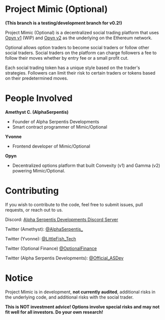# Project Mimic (Optional)

**(This branch is a testing/development branch for v0.2!)**

Project Mimic (Optional) is a decentralized social trading platform that uses [Opyn v1](https://v1.opyn.co) (WIP) and [Opyn v2](https://opyn.co) as the underlying on the Ethereum network. 

Optional allows option traders to become social traders or follow other social traders. Social traders on the platform can charge followers a fee to follow their moves whether by entry fee or a small profit cut.

Each social trading token has a unique style based on the trader's strategies. Followers can limit their risk to certain traders or tokens based on their predetermined moves.

# People Involved

**Amethyst C. (AlphaSerpentis)**
- Founder of Alpha Serpentis Developments
- Smart contract programmer of Mimic/Optional

**Yvonne**
- Frontend developer of Mimic/Optional

**Opyn**
- Decentralized options platform that built Convexity (v1) and Gamma (v2) powering Mimic/Optional.

# Contributing

If you wish to contribute to the code, feel free to submit issues, pull requests, or reach out to us.

Discord: [Alpha Serpentis Developments Discord Server](https://discord.gg/M8Hs5Dg)

Twitter (Amethyst): [@AlphaSerpentis_](https://twitter.com/AlphaSerpentis_)

Twitter (Yvonne): [@LittleFish_Tech](https://twitter.com/LittleFish_Tech)

Twitter (Optional Finance) [@OptionalFinance](https://twitter.com/OptionalFinance)

Twitter (Alpha Serpentis Developments): [@Official_ASDev](https://twitter.com/Official_ASDev)

# Notice

Project Mimic is in development, **not currently audited**, additional risks in the underlying code, and additional risks with the social trader.

**This is NOT investment advice! Options involve special risks and may not fit well for all investors. Do your own research!**
